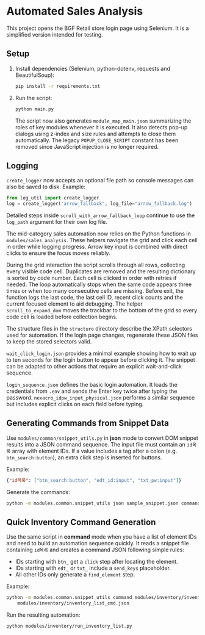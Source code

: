 # Automated Sales Analysis

This project opens the BGF Retail store login page using Selenium. It is a simplified version intended for testing.

## Setup

1. Install dependencies (Selenium, python-dotenv, requests and BeautifulSoup):
   ```bash
   pip install -r requirements.txt
   ```
2. Run the script:
   ```bash
   python main.py
   ```
   The script now also generates `module_map_main.json` summarizing the roles of
   key modules whenever it is executed.
   It also detects pop-up dialogs using z-index and size rules and attempts to
   close them automatically. The legacy ``POPUP_CLOSE_SCRIPT`` constant has been
   removed since JavaScript injection is no longer required.

## Logging

`create_logger` now accepts an optional file path so console messages can also
be saved to disk. Example:

```python
from log_util import create_logger
log = create_logger("arrow_fallback", log_file="arrow_fallback.log")
```

Detailed steps inside `scroll_with_arrow_fallback_loop` continue to use the
``log_path`` argument for their own log file.

The mid-category sales automation now relies on the Python functions in
`modules/sales_analysis`. These helpers navigate the grid and click each cell in
order while logging progress. Arrow key input is combined with direct clicks to
ensure the focus moves reliably.

During the grid interaction the script scrolls through all rows, collecting
every visible code cell. Duplicates are removed and the resulting dictionary is
sorted by code number. Each cell is clicked in order with retries if needed.
The loop automatically stops when the same code appears three times or when too
many consecutive cells are missing. Before exit, the function logs the last
code, the last cell ID, recent click counts and the current focused element to
aid debugging.
The helper ``scroll_to_expand_dom`` moves the trackbar to the bottom of the grid
so every code cell is loaded before collection begins.


The structure files in the `structure` directory describe the XPath selectors
used for automation. If the login page changes, regenerate these JSON files to
keep the stored selectors valid.

`wait_click_login.json` provides a minimal example showing how to wait up to
ten seconds for the login button to appear before clicking it. The snippet can
be adapted to other actions that require an explicit wait-and-click sequence.

`login_sequence.json` defines the basic login automation. It loads the
credentials from `.env` and sends the Enter key twice after typing the
password. `nexacro_idpw_input_physical.json` performs a similar sequence but
includes explicit clicks on each field before typing.

## Generating Commands from Snippet Data

Use `modules/common/snippet_utils.py` in **json** mode to convert DOM snippet results into a JSON command sequence. The input file must contain an `id목록` array with element IDs. If a value includes a tag after a colon (e.g. `btn_search:button`), an extra click step is inserted for buttons.

Example:
```json
{"id목록": ["btn_search:button", "edt_id:input", "txt_pw:input"]}
```

Generate the commands:
```bash
python -m modules.common.snippet_utils json sample_snippet.json commands_output.json
```


## Quick Inventory Command Generation

Use the same script in **command** mode when you have a list of element IDs and need to build
an automation sequence quickly. It reads a snippet file containing
`id목록` and creates a command JSON following simple rules:

- IDs starting with `btn_` get a `click` step after locating the element.
- IDs starting with `edt_` or `txt_` include a `send_keys` placeholder.
- All other IDs only generate a `find_element` step.

Example:
```bash
python -m modules.common.snippet_utils command modules/inventory/inventory_list_snippet.json \
    modules/inventory/inventory_list_cmd.json
```
Run the resulting automation:
```bash
python modules/inventory/run_inventory_list.py
```
